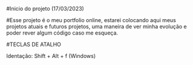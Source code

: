 #Inicio do projeto (17/03/2023)

#Esse projeto é o meu portfolio online, estarei colocando aqui meus projetos atuais e futuros projetos, uma maneira de ver minha evolução e poder rever algum código caso me esqueça.




#TECLAS DE ATALHO

Identação: Shift + Alt + f (Windows)